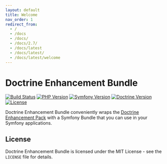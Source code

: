 ```yaml
---
layout: default
title: Welcome
nav_order: 1
redirect_from:
  - /
  - /docs
  - /docs/
  - /docs/2.7/
  - /docs/latest
  - /docs/latest/
  - /docs/latest/welcome
---
```


# Doctrine Enhancement Bundle

[![Build Status](https://travis-ci.com/darkwebdesign/doctrine-enhancement-bundle.svg?branch=2.7)](https://travis-ci.com/darkwebdesign/doctrine-enhancement-bundle?branch=2.7)
[![PHP Version](https://img.shields.io/badge/php-7.1%2B-777BB3.svg)](https://php.net/)
[![Symfony Version](https://img.shields.io/badge/symfony-4.0%2B-93C74B.svg)](https://symfony.com/)
[![Doctrine Version](https://img.shields.io/badge/doctrine-2.7-2E6BC8.svg)](http://www.doctrine-project.org/)
[![License](https://poser.pugx.org/darkwebdesign/doctrine-enhancement-bundle/license?format=flat)](https://packagist.org/packages/darkwebdesign/doctrine-enhancement-bundle)

Doctrine Enhancement Bundle conveniently wraps the [Doctrine Enhancement Pack](https://darkwebdesign.github.io/doctrine-enhancement-pack/docs/2.7) with a Symfony Bundle that you can use
in your Symfony applications.

## License

Doctrine Enhancement Bundle is licensed under the MIT License - see the `LICENSE` file for details.
